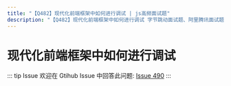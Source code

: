 ```yaml
---
title: "【Q482】现代化前端框架中如何进行调试 | js高频面试题"
description: "【Q482】现代化前端框架中如何进行调试 字节跳动面试题、阿里腾讯面试题、美团小米面试题。"
---
```


# 现代化前端框架中如何进行调试

::: tip Issue
欢迎在 Gtihub Issue 中回答此问题: [Issue 490](https://github.com/shfshanyue/Daily-Question/issues/490)
:::
